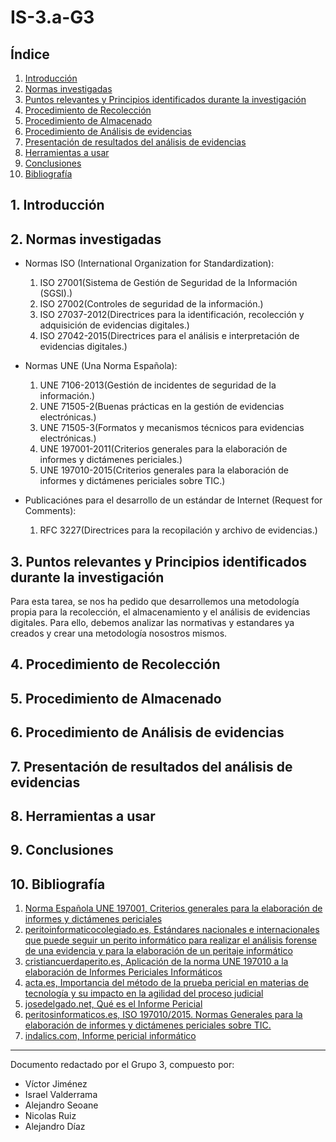 # IS-3.a-G3

## Índice

1. [Introducción](#1-introducción)
2. [Normas investigadas](#2-normas-investigadas)
3. [Puntos relevantes y Principios identificados durante la investigación](#3-puntos-relevantes-y-principios-identificados-durante-la-investigación)
4. [Procedimiento de Recolección](#4-procedimiento-de-recolección)
5. [Procedimiento de Almacenado](#5-procedimiento-de-almacenado)
6. [Procedimiento de Análisis de evidencias](#6-procedimiento-de-análisis-de-evidencias)
7. [Presentación de resultados del análisis de evidencias](#7-presentación-de-resultados-del-análisis-de-evidencias)
8. [Herramientas a usar](#8-herramientas-a-usar)
9. [Conclusiones](#8-herramientas-a-usar)
10. [Bibliografía](#10-bibliografía)

## 1. Introducción

## 2. Normas investigadas

- Normas ISO (International Organization for Standardization):

  1. ISO 27001(Sistema de Gestión de Seguridad de la Información (SGSI).)
  2. ISO 27002(Controles de seguridad de la información.)
  3. ISO 27037-2012(Directrices para la identificación, recolección y adquisición de evidencias digitales.)
  4. ISO 27042-2015(Directrices para el análisis e interpretación de evidencias digitales.)

- Normas UNE (Una Norma Española):

  1. UNE 7106-2013(Gestión de incidentes de seguridad de la información.)
  2. UNE 71505-2(Buenas prácticas en la gestión de evidencias electrónicas.)
  3. UNE 71505-3(Formatos y mecanismos técnicos para evidencias electrónicas.)
  4. UNE 197001-2011(Criterios generales para la elaboración de informes y dictámenes periciales.)
  5. UNE 197010-2015(Criterios generales para la elaboración de informes y dictámenes periciales sobre TIC.)

- Publicaciónes para el desarrollo de un estándar de Internet (Request for Comments):

  1. RFC 3227(Directrices para la recopilación y archivo de evidencias.)

## 3. Puntos relevantes y Principios identificados durante la investigación

Para esta tarea, se nos ha pedido que desarrollemos una metodología propia para la recolección, el almacenamiento y el análisis de evidencias digitales. Para ello, debemos analizar las normativas y estandares ya creados y crear una metodología nosostros mismos.

## 4. Procedimiento de Recolección

## 5. Procedimiento de Almacenado

## 6. Procedimiento de Análisis de evidencias

## 7. Presentación de resultados del análisis de evidencias

## 8. Herramientas a usar

## 9. Conclusiones

## 10. Bibliografía

1. [Norma Española UNE 197001, Criterios generales para la elaboración de informes y dictámenes periciales](https://educacionadistancia.juntadeandalucia.es/centros/cadiz/pluginfile.php/700890/mod_resource/content/0/UNE_1970012011.pdf)
2. [peritoinformaticocolegiado.es, Estándares nacionales e internacionales que puede seguir un perito informático para realizar el análisis forense de una evidencia y para la elaboración de un peritaje informático](https://peritoinformaticocolegiado.es/blog/estandares-nacionales-e-internacionales-que-puede-seguir-un-perito-informatico-para-realizar-el-analisis-forense-de-una-evidencia-y-para-la-elaboracion-de-un-peritaje-informatico/)
3. [cristiancuerdaperito.es, Aplicación de la norma UNE 197010 a la elaboración de Informes Periciales Informáticos](https://cristiancuerdaperito.es/2023/02/28/aplicacion-de-la-norma-une-197010-a-la-elaboracion-de-informes-periciales-informaticos/)
4. [acta.es, Importancia del método de la prueba pericial en materias de tecnología y su impacto en la agilidad del proceso judicial](https://www.acta.es/medios/articulos/cultura_y_sociedad/059001.pdf)
5. [josedelgado.net, Qué es el Informe Pericial](https://josedelgado.net/que-es-el-informe-pericial/)
6. [peritosinformaticos.es, ISO 197010/2015. Normas Generales para la elaboración de informes y dictámenes periciales sobre TIC.](https://peritosinformaticos.es/iso-197010-perito-informatico/)
7. [indalics.com, Informe pericial informático](https://indalics.com/informe-pericial-informatico)

---

Documento redactado por el Grupo 3, compuesto por:

- Víctor Jiménez
- Israel Valderrama
- Alejandro Seoane
- Nicolas Ruiz
- Alejandro Díaz
